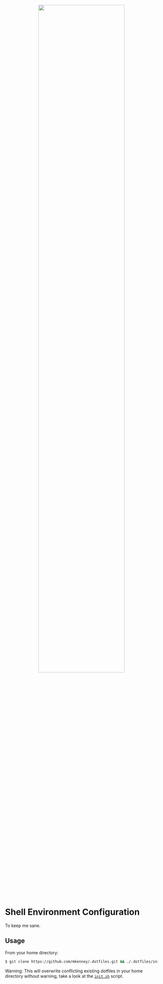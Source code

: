 <p align="center">
    <img width="75%" src="https://github.com/mkenney/.dotfiles/wiki/assets/images/screenshot.png">
</p>

# Shell Environment Configuration

To keep me sane.

## Usage

From your home directory:

```sh
$ git clone https://github.com/mkenney/.dotfiles.git && ./.dotfiles/init.sh
```

Warning: This will overwrite conflicting existing dotfiles in your home directory without warning, take a look at the [`init.sh`](init.sh#L65-L78) script.
